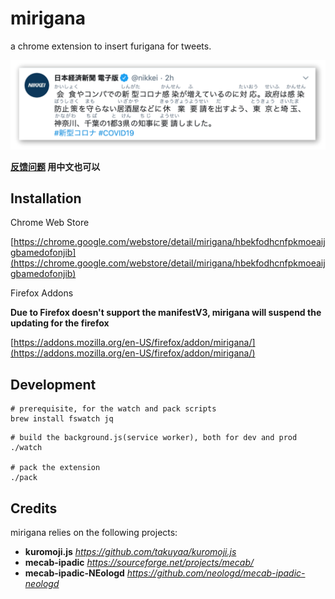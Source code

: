 # mirigana
a chrome extension to insert furigana for tweets.

![](screenshot/screen2.png)

**[反馈问题](https://github.com/mirigana/mirigana/issues/new) 用中文也可以**

## Installation

Chrome Web Store

[https://chrome.google.com/webstore/detail/mirigana/hbekfodhcnfpkmoeaijgbamedofonjib](https://chrome.google.com/webstore/detail/mirigana/hbekfodhcnfpkmoeaijgbamedofonjib)


Firefox Addons

**Due to Firefox doesn't support the manifestV3, mirigana will suspend the updating for the firefox**

[https://addons.mozilla.org/en-US/firefox/addon/mirigana/](https://addons.mozilla.org/en-US/firefox/addon/mirigana/)


## Development

```
# prerequisite, for the watch and pack scripts
brew install fswatch jq
```

```
# build the background.js(service worker), both for dev and prod
./watch

# pack the extension
./pack
```


## Credits

mirigana relies on the following projects:

- **kuromoji.js** *https://github.com/takuyaa/kuromoji.js*
- **mecab-ipadic** *https://sourceforge.net/projects/mecab/*
- **mecab-ipadic-NEologd** *https://github.com/neologd/mecab-ipadic-neologd*

